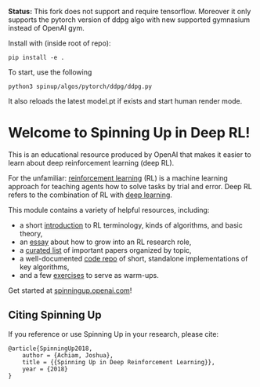 **Status:** This fork does not support and require tensorflow. Moreover it only supports the pytorch version of ddpg algo with new supported gymnasium instead of OpenAI gym.

Install with (inside root of repo):
```
pip install -e .
```

To start, use the following
```
python3 spinup/algos/pytorch/ddpg/ddpg.py
```

It also reloads the latest model.pt if exists and start human render mode.

Welcome to Spinning Up in Deep RL! 
==================================

This is an educational resource produced by OpenAI that makes it easier to learn about deep reinforcement learning (deep RL).

For the unfamiliar: [reinforcement learning](https://en.wikipedia.org/wiki/Reinforcement_learning) (RL) is a machine learning approach for teaching agents how to solve tasks by trial and error. Deep RL refers to the combination of RL with [deep learning](http://ufldl.stanford.edu/tutorial/).

This module contains a variety of helpful resources, including:

- a short [introduction](https://spinningup.openai.com/en/latest/spinningup/rl_intro.html) to RL terminology, kinds of algorithms, and basic theory,
- an [essay](https://spinningup.openai.com/en/latest/spinningup/spinningup.html) about how to grow into an RL research role,
- a [curated list](https://spinningup.openai.com/en/latest/spinningup/keypapers.html) of important papers organized by topic,
- a well-documented [code repo](https://github.com/openai/spinningup) of short, standalone implementations of key algorithms,
- and a few [exercises](https://spinningup.openai.com/en/latest/spinningup/exercises.html) to serve as warm-ups.

Get started at [spinningup.openai.com](https://spinningup.openai.com)!


Citing Spinning Up
------------------

If you reference or use Spinning Up in your research, please cite:

```
@article{SpinningUp2018,
    author = {Achiam, Joshua},
    title = {{Spinning Up in Deep Reinforcement Learning}},
    year = {2018}
}
```
